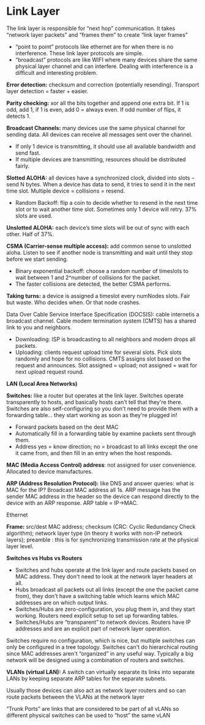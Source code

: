 # Link Layer

The link layer is responsible for “next hop” communication. It takes “network layer packets” and “frames them” to create “link layer frames”

- “point to point” protocols like ethernet are for when there is no interference. These link layer protocols are simple.
- “broadcast” protocols are like WIFI where many devices share the same physical layer channel and can interfere. Dealing with interference is a difficult and interesting problem.

**Error detection:** checksum and correction (potentially resending). Transport layer detection = faster + easier.

**Parity checking:** xor all the bits together and append one extra bit. If 1 is odd, add 1, if 1 is even, add 0 = always even. If odd number of flips, it detects 1.

**Broadcast Channels:** many devices use the same physical channel for sending data. All devices can receive all messages sent over the channel.

- If only 1 device is transmitting, it should use all available bandwidth and send fast.
- If multiple devices are transmitting, resources should be distributed fairly.

**Slotted ALOHA:** all devices have a synchronized clock, divided into slots – send N bytes. When a device has data to send, it tries to send it in the next time slot. Multiple device = collisions = resend.

- Random Backoff: flip a coin to decide whether to resend in the next time slot or to wait another time slot. Sometimes only 1 device will retry. 37% slots are used.

**Unslotted ALOHA:** each device’s time slots will be out of sync with each other. Half of 37%.

**CSMA (Carrier-sense multiple access):** add common sense to unslotted aloha. Listen to see if another node is transmitting and wait until they stop before we start sending.

- Binary exponential backoff: choose a random number of timeslots to wait between 1 and 2^number of collisions for the packet.
- The faster collisions are detected, the better CSMA performs.

**Taking turns:** a device is assigned a timeslot every numNodes slots. Fair but waste. Who decides when. Or that node crashes.

Data Over Cable Service Interface Specification (DOCSIS): cable internetis a broadcast channel. Cable modem termination system (CMTS) has a shared link to you and neighbors.

- Downloading: ISP is broadcasting to all neighbors and modem drops all packets.
- Uploading: clients request upload time for several slots. Pick slots randomly and hope for no collisions. CMTS assigns slot based on the request and announces. Slot assigned = upload; not assigned = wait for next upload request round.

**LAN (Local Area Networks)**

**Switches:** like a router but operates at the link layer. Switches operate transparently to hosts, and basically hosts can't tell that they're there. Switches are also self-configuring so you don't need to provide them with a forwarding table... they start working as soon as they're plugged in!

- Forward packets based on the dest MAC
- Automatically fill in a forwarding table by examine packets sent through them.
- Address yes = know direction; no = broadcast to all links except the one it came from, and then fill in an entry when the host responds.

**MAC (Media Access Control) address**: not assigned for user convenience. Allocated to device manufactures.

**ARP (Address Resolution Protocol):** like DNS and answer queries: what is MAC for the IP? Broadcast MAC address all 1s. ARP message has the sender MAC address in the header so the device can respond directly to the device with an ARP response. ARP table = IP->MAC.

Ethernet

**Frame:** src/dest MAC address; checksum (CRC: Cyclic Redundancy Check algorithm); network layer type (in theory it works with non-IP network layers); preamble : this is for synchronizing transmission rate at the physical layer level.

**Switches vs Hubs vs Routers**

- Switches and hubs operate at the link layer and route packets based on MAC address. They don't need to look at the network layer headers at all.
- Hubs broadcast all packets out all links (except the one the packet came from), they don't have a switching table which learns which MAC addresses are on which output links.
- Switches/Hubs are zero-configuration, you plug them in, and they start working. Routers need explicit setup to set up forwarding tables.
- Switches/Hubs are “transparent” to network devices. Routers have IP addresses and are an explicit part of network layer operation.

Switches require no configuration, which is nice, but multiple switches can only be configured in a tree topology. Switches can't do hierarchical routing since MAC addresses aren't “organized” in any useful way. Typically a big network will be designed using a combination of routers and switches.

**VLANs (virtual LAN):** A switch can virtually separate its links into separate LANs by keeping separate ARP tables for the separate subnets.

Usually those devices can also act as network layer routers and so can route packets between the VLANs at the network layer

“Trunk Ports” are links that are considered to be part of all vLANs so different physical switches can be used to “host” the same vLAN